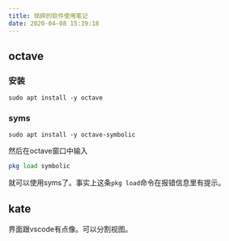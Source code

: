 ```yaml
---
title: 琐碎的软件使用笔记
date: 2020-04-08 15:39:18
---
```


## octave

### 安装

```shell
sudo apt install -y octave
```

### syms

```shell
sudo apt install -y octave-symbolic
```

然后在octave窗口中输入

```octave
pkg load symbolic
```

就可以使用syms了。事实上这条`pkg load`命令在报错信息里有提示。

## kate

界面跟vscode有点像。可以分割视图。
